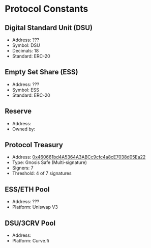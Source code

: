 # Protocol Constants

## Digital Standard Unit (DSU)

- Address: ???
- Symbol: DSU
- Decimals: 18
- Standard: ERC-20

## Empty Set Share (ESS)

- Address: ???
- Symbol: ESS
- Standard: ERC-20

## Reserve

- Address:
- Owned by: 

## Protocol Treasury

- Address: [0x460661bd4A5364A3ABCc9cfc4a8cE7038d05Ea22](https://etherscan.io/address/0x460661bd4A5364A3ABCc9cfc4a8cE7038d05Ea22)
- Type: Gnosis Safe (Multi-signature)
- Signers: 7
- Threshold: 4 of 7 signatures

## ESS/ETH Pool

- Address: ???
- Platform: Uniswap V3

## DSU/3CRV Pool

- Address: 
- Platform: Curve.fi